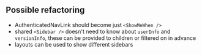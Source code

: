 ## Possible refactoring
- AuthenticatedNavLink should become just `<ShowMeWhen />`
- shared `<Sidebar />` doesn't need to know about `userInfo` and `versionInfo`, these can be provided to children or filtered on in advance
- layouts can be used to show different sidebars